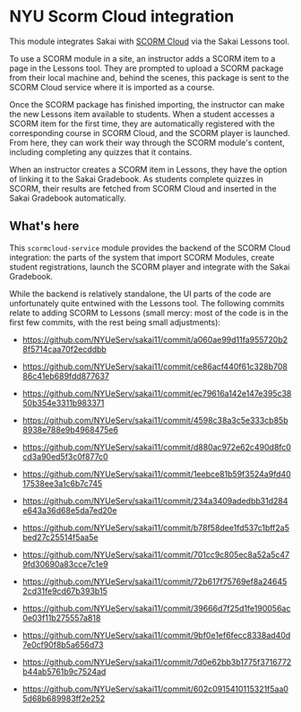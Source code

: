 NYU Scorm Cloud integration
===========================

This module integrates Sakai with [SCORM
Cloud](https://scorm.com/scorm-cloud/) via the Sakai Lessons tool.

To use a SCORM module in a site, an instructor adds a SCORM item to a
page in the Lessons tool.  They are prompted to upload a SCORM package
from their local machine and, behind the scenes, this package is sent
to the SCORM Cloud service where it is imported as a course.

Once the SCORM package has finished importing, the instructor can make
the new Lessons item available to students.  When a student accesses a
SCORM item for the first time, they are automatically registered with
the corresponding course in SCORM Cloud, and the SCORM player is
launched.  From here, they can work their way through the SCORM
module's content, including completing any quizzes that it contains.

When an instructor creates a SCORM item in Lessons, they have the
option of linking it to the Sakai Gradebook.  As students complete
quizzes in SCORM, their results are fetched from SCORM Cloud and
inserted in the Sakai Gradebook automatically.

What's here
-----------

This `scormcloud-service` module provides the backend of the SCORM
Cloud integration: the parts of the system that import SCORM Modules,
create student registrations, launch the SCORM player and integrate
with the Sakai Gradebook.

While the backend is relatively standalone, the UI parts of the code
are unfortunately quite entwined with the Lessons tool.  The following
commits relate to adding SCORM to Lessons (small mercy: most of the
code is in the first few commits, with the rest being small
adjustments):

  * https://github.com/NYUeServ/sakai11/commit/a060ae99d11fa955720b28f5714caa70f2ecddbb

  * https://github.com/NYUeServ/sakai11/commit/ce86acf440f61c328b70886c41eb689fdd877637

  * https://github.com/NYUeServ/sakai11/commit/ec79616a142e147e395c3850b354e3311b983371

  * https://github.com/NYUeServ/sakai11/commit/4598c38a3c5e333cb85b8938e788e9b4968475e6

  * https://github.com/NYUeServ/sakai11/commit/d880ac972e62c490d8fc0cd3a90ed5f3c0f877c0

  * https://github.com/NYUeServ/sakai11/commit/1eebce81b59f3524a9fd4017538ee3a1c6b7c745

  * https://github.com/NYUeServ/sakai11/commit/234a3409adedbb31d284e643a36d68e5da7ed20e

  * https://github.com/NYUeServ/sakai11/commit/b78f58dee1fd537c1bff2a5bed27c25514f5aa5e

  * https://github.com/NYUeServ/sakai11/commit/701cc9c805ec8a52a5c479fd30690a83cce7c1e9

  * https://github.com/NYUeServ/sakai11/commit/72b617f75769ef8a246452cd31fe9cd67b393b15

  * https://github.com/NYUeServ/sakai11/commit/39666d7f25d1fe190056ac0e03f11b275557a818

  * https://github.com/NYUeServ/sakai11/commit/9bf0e1ef6fecc8338ad40d7e0cf90f8b5a656d73

  * https://github.com/NYUeServ/sakai11/commit/7d0e62bb3b1775f3716772b44ab5761b9c7524ad

  * https://github.com/NYUeServ/sakai11/commit/602c0915410115321f5aa05d68b689983ff2e252
